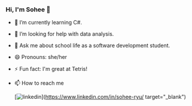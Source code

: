 ### Hi, I'm Sohee 👋

- 🌱 I’m currently learning C#.
- 🤔 I’m looking for help with data analysis.
- 💬 Ask me about school life as a software development student.
- 😄 Pronouns: she/her
- ⚡ Fun fact: I'm great at Tetris! 
- 📫 How to reach me

     [<img alt="linkedin" src="https://img.shields.io/badge/linkedin-%230077B5.svg?&style=for-the-badge&logo=linkedin&logoColor=white" />](https://www.linkedin.com/in/sohee-ryu/ target="_blank")



